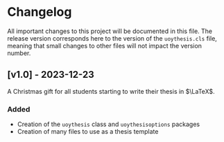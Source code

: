 # Changelog

All important changes to this project will be documented in this file.
The release version corresponds here to the version of the `uoythesis.cls` file, meaning that small changes to other files will not impact the version number.

## [v1.0] - 2023-12-23

A Christmas gift for all students starting to write their thesis in $\LaTeX$.

### Added

- Creation of the `uoythesis` class and `uoythesisoptions` packages
- Creation of many files to use as a thesis template